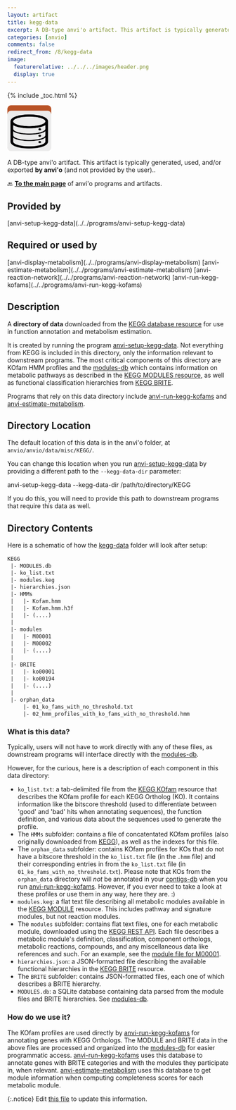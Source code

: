 ```yaml
---
layout: artifact
title: kegg-data
excerpt: A DB-type anvi'o artifact. This artifact is typically generated, used, and/or exported by anvi'o (and not provided by the user)..
categories: [anvio]
comments: false
redirect_from: /8/kegg-data
image:
  featurerelative: ../../../images/header.png
  display: true
---
```



{% include _toc.html %}


<img src="../../images/icons/DB.png" alt="DB" style="width:100px; border:none" />

A DB-type anvi'o artifact. This artifact is typically generated, used, and/or exported **by anvi'o** (and not provided by the user)..

🔙 **[To the main page](../../)** of anvi'o programs and artifacts.

## Provided by


<p style="text-align: left" markdown="1"><span class="artifact-p">[anvi-setup-kegg-data](../../programs/anvi-setup-kegg-data)</span></p>


## Required or used by


<p style="text-align: left" markdown="1"><span class="artifact-r">[anvi-display-metabolism](../../programs/anvi-display-metabolism)</span> <span class="artifact-r">[anvi-estimate-metabolism](../../programs/anvi-estimate-metabolism)</span> <span class="artifact-r">[anvi-reaction-network](../../programs/anvi-reaction-network)</span> <span class="artifact-r">[anvi-run-kegg-kofams](../../programs/anvi-run-kegg-kofams)</span></p>


## Description

A **directory of data** downloaded from the [KEGG database resource](https://www.kegg.jp/) for use in function annotation and metabolism estimation.

It is created by running the program <span class="artifact-p">[anvi-setup-kegg-data](/help/8/programs/anvi-setup-kegg-data)</span>. Not everything from KEGG is included in this directory, only the information relevant to downstream programs. The most critical components of this directory are KOfam HMM profiles and the <span class="artifact-n">[modules-db](/help/8/artifacts/modules-db)</span> which contains information on metabolic pathways as described in the [KEGG MODULES resource](https://www.genome.jp/kegg/module.html), as well as functional classification hierarchies from [KEGG BRITE](https://www.genome.jp/kegg/brite.html).

Programs that rely on this data directory include <span class="artifact-p">[anvi-run-kegg-kofams](/help/8/programs/anvi-run-kegg-kofams)</span> and <span class="artifact-p">[anvi-estimate-metabolism](/help/8/programs/anvi-estimate-metabolism)</span>.

## Directory Location
The default location of this data is in the anvi'o folder, at `anvio/anvio/data/misc/KEGG/`.

You can change this location when you run <span class="artifact-p">[anvi-setup-kegg-data](/help/8/programs/anvi-setup-kegg-data)</span> by providing a different path to the `--kegg-data-dir` parameter:

<div class="codeblock" markdown="1">
anvi&#45;setup&#45;kegg&#45;data &#45;&#45;kegg&#45;data&#45;dir /path/to/directory/KEGG
</div>

If you do this, you will need to provide this path to downstream programs that require this data as well.

## Directory Contents

Here is a schematic of how the <span class="artifact-n">[kegg-data](/help/8/artifacts/kegg-data)</span> folder will look after setup:

```
KEGG
 |- MODULES.db
 |- ko_list.txt
 |- modules.keg
 |- hierarchies.json
 |- HMMs
 |   |- Kofam.hmm
 |   |- Kofam.hmm.h3f
 |   |- (....)
 |
 |- modules
 |   |- M00001
 |   |- M00002
 |   |- (....)
 |
 |- BRITE
 |   |- ko00001
 |   |- ko00194
 |   |- (....)
 |
 |- orphan_data
     |- 01_ko_fams_with_no_threshold.txt
     |- 02_hmm_profiles_with_ko_fams_with_no_threshold.hmm

```

### What is this data?

Typically, users will not have to work directly with any of these files, as downstream programs will interface directly with the <span class="artifact-n">[modules-db](/help/8/artifacts/modules-db)</span>.

However, for the curious, here is a description of each component in this data directory:
- `ko_list.txt`: a tab-delimited file from the [KEGG KOfam](https://www.genome.jp/ftp/db/kofam/) resource that describes the KOfam profile for each KEGG Ortholog (KO). It contains information like the bitscore threshold (used to differentiate between 'good' and 'bad' hits when annotating sequences), the function definition, and various data about the sequences used to generate the profile.
- The `HMMs` subfolder: contains a file of concatentated KOfam profiles (also originally downloaded from [KEGG](https://www.genome.jp/ftp/db/kofam/)), as well as the indexes for this file.
- The `orphan_data` subfolder: contains KOfam profiles for KOs that do not have a bitscore threshold in the `ko_list.txt` file (in the `.hmm` file) and their corresponding entries in from the `ko_list.txt` file (in `01_ko_fams_with_no_threshold.txt`). Please note that KOs from the `orphan_data` directory will *not* be annotated in your <span class="artifact-n">[contigs-db](/help/8/artifacts/contigs-db)</span> when you run <span class="artifact-p">[anvi-run-kegg-kofams](/help/8/programs/anvi-run-kegg-kofams)</span>. However, if you ever need to take a look at these profiles or use them in any way, here they are. :)
- `modules.keg`: a flat text file describing all metabolic modules available in the [KEGG MODULE](https://www.genome.jp/kegg/module.html) resource. This includes pathway and signature modules, but not reaction modules.
- The `modules` subfolder: contains flat text files, one for each metabolic module, downloaded using the [KEGG REST API](https://www.kegg.jp/kegg/rest/keggapi.html). Each file describes a metabolic module's definition, classification, component orthologs, metabolic reactions, compounds, and any miscellaneous data like references and such. For an example, see the [module file for M00001](https://rest.kegg.jp/get/M00001/).
- `hierarchies.json`: a JSON-formatted file describing the available functional hierarchies in the [KEGG BRITE](https://www.genome.jp/kegg/brite.html) resource.
- The `BRITE` subfolder: contains JSON-formatted files, each one of which describes a BRITE hierarchy.
- `MODULES.db`: a SQLite database containing data parsed from the module files and BRITE hierarchies. See <span class="artifact-n">[modules-db](/help/8/artifacts/modules-db)</span>.

### How do we use it?

The KOfam profiles are used directly by <span class="artifact-p">[anvi-run-kegg-kofams](/help/8/programs/anvi-run-kegg-kofams)</span> for annotating genes with KEGG Orthologs. The MODULE and BRITE data in the above files are processed and organized into the <span class="artifact-n">[modules-db](/help/8/artifacts/modules-db)</span> for easier programmatic access. <span class="artifact-p">[anvi-run-kegg-kofams](/help/8/programs/anvi-run-kegg-kofams)</span> uses this database to annotate genes with BRITE categories and with the modules they participate in, when relevant. <span class="artifact-p">[anvi-estimate-metabolism](/help/8/programs/anvi-estimate-metabolism)</span> uses this database to get module information when computing completeness scores for each metabolic module.


{:.notice}
Edit [this file](https://github.com/merenlab/anvio/tree/master/anvio/docs/artifacts/kegg-data.md) to update this information.

